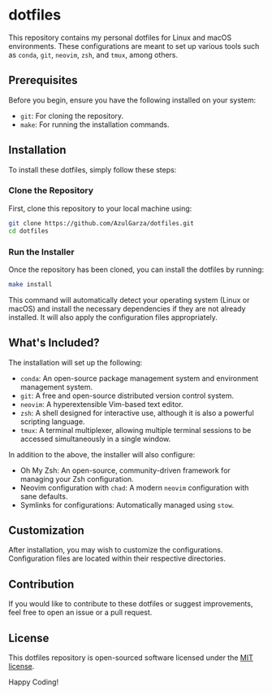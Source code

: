# dotfiles

This repository contains my personal dotfiles for Linux and macOS environments. These configurations are meant to set up various tools such as `conda`, `git`, `neovim`, `zsh`, and `tmux`, among others.

## Prerequisites

Before you begin, ensure you have the following installed on your system:
- `git`: For cloning the repository.
- `make`: For running the installation commands.

## Installation

To install these dotfiles, simply follow these steps:

### Clone the Repository

First, clone this repository to your local machine using:

```sh
git clone https://github.com/AzulGarza/dotfiles.git
cd dotfiles
```

### Run the Installer

Once the repository has been cloned, you can install the dotfiles by running:

```sh
make install
```

This command will automatically detect your operating system (Linux or macOS) and install the necessary dependencies if they are not already installed. It will also apply the configuration files appropriately.

## What's Included?

The installation will set up the following:

- `conda`: An open-source package management system and environment management system.
- `git`: A free and open-source distributed version control system.
- `neovim`: A hyperextensible Vim-based text editor.
- `zsh`: A shell designed for interactive use, although it is also a powerful scripting language.
- `tmux`: A terminal multiplexer, allowing multiple terminal sessions to be accessed simultaneously in a single window.

In addition to the above, the installer will also configure:

- Oh My Zsh: An open-source, community-driven framework for managing your Zsh configuration.
- Neovim configuration with `chad`: A modern `neovim` configuration with sane defaults.
- Symlinks for configurations: Automatically managed using `stow`.

## Customization

After installation, you may wish to customize the configurations. Configuration files are located within their respective directories.

## Contribution

If you would like to contribute to these dotfiles or suggest improvements, feel free to open an issue or a pull request.

## License

This dotfiles repository is open-sourced software licensed under the [MIT license](LICENSE.md).

Happy Coding!
